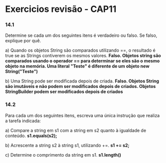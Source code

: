 # Exercicios revisão - CAP11
### 14.1
Determine se cada um dos seguintes itens é verdadeiro ou falso. Se falso, explique por quê.

a) Quando os objetos String são comparados utilizando ==, o resultado é true se as Strings contiverem os mesmos valores.
**Falso. Objetos string são comparados usando o operador == para determinar se eles são o mesmo objeto na memória. Uma literal "Teste" é diferente de um objeto new String("Teste")**

b) Uma String pode ser modificada depois de criada.
**Falso. Objetos String são imutáveis e não podem ser modificados depois de criados. Objetos StringBuilder podem ser modificados depois de criados**

### 14.2 
Para cada um dos seguintes itens, escreva uma única instrução que realiza a tarefa indicada:

a) Compare a string em s1 com a string em s2 quanto à igualdade de conteúdo.
**s1.equals(s2);**

b) Acrescente a string s2 à string s1, utilizando +=.
**s1 += s2;**

c) Determine o comprimento da string em s1.
**s1.length()**